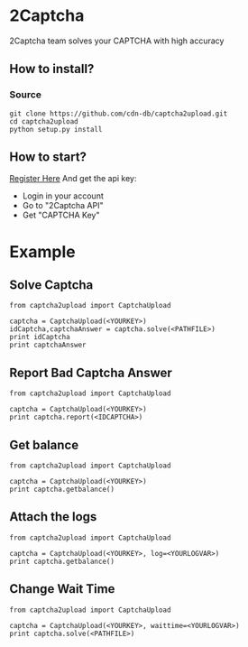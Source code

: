 # 2Captcha
2Captcha team solves your CAPTCHA with high accuracy

## How to install?

### Source
```
git clone https://github.com/cdn-db/captcha2upload.git
cd captcha2upload
python setup.py install
```

## How to start?
[Register Here](http://2captcha.com/?from=1083991)
And get the api key:
* Login in your account
* Go to "2Captcha API"
* Get "CAPTCHA Key"

# Example

## Solve Captcha
```
from captcha2upload import CaptchaUpload

captcha = CaptchaUpload(<YOURKEY>)
idCaptcha,captchaAnswer = captcha.solve(<PATHFILE>)
print idCaptcha
print captchaAnswer
```

## Report Bad Captcha Answer
```
from captcha2upload import CaptchaUpload

captcha = CaptchaUpload(<YOURKEY>)
print captcha.report(<IDCAPTCHA>)
```

## Get balance
```
from captcha2upload import CaptchaUpload

captcha = CaptchaUpload(<YOURKEY>)
print captcha.getbalance()
```

## Attach the logs
```
from captcha2upload import CaptchaUpload

captcha = CaptchaUpload(<YOURKEY>, log=<YOURLOGVAR>)
print captcha.getbalance()
```

## Change Wait Time
```
from captcha2upload import CaptchaUpload

captcha = CaptchaUpload(<YOURKEY>, waittime=<YOURLOGVAR>)
print captcha.solve(<PATHFILE>)
```

